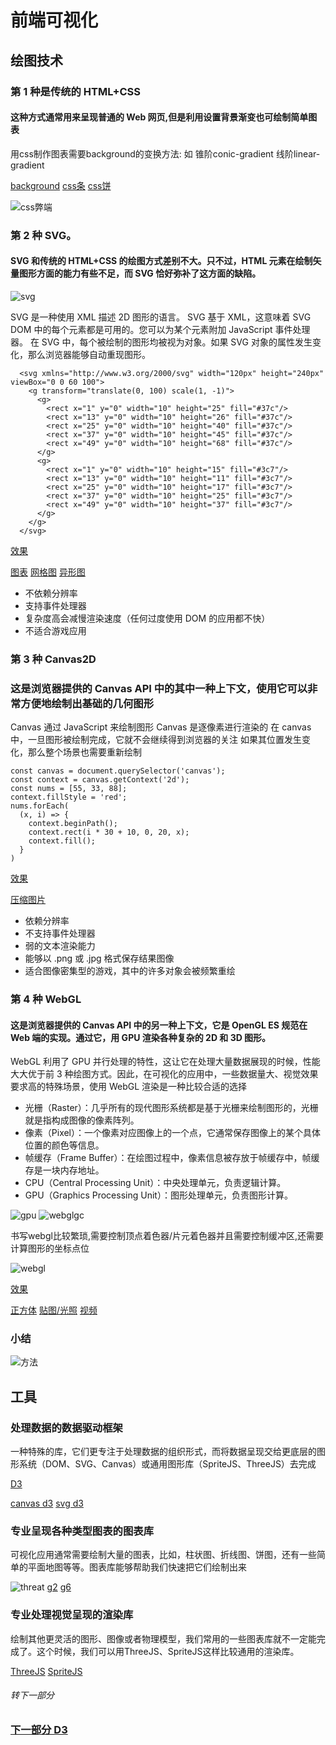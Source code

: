 <!--
 * @LastEditTime: 2021-10-28 15:04:30
 * @LastEditors: jinxiaojian
-->
# 前端可视化



## 绘图技术

### 第 1 种是传统的 HTML+CSS
#### 这种方式通常用来呈现普通的 Web 网页,但是利用设置背景渐变也可绘制简单图表
用css制作图表需要background的变换方法: 如 锥阶conic-gradient 线阶linear-gradient

[background](https://developer.mozilla.org/zh-CN/docs/Web/CSS/background)
[css条](https://jxj666.github.io/keshihua/1%20%E6%B5%8F%E8%A7%88%E5%99%A8%E4%B8%AD%E5%AE%9E%E7%8E%B0%E5%8F%AF%E8%A7%86%E5%8C%96%E7%9A%84%E5%9B%9B%E7%A7%8D%E6%96%B9%E5%BC%8F/2/index.html)
[css饼](https://jxj666.github.io/keshihua/1%20%E6%B5%8F%E8%A7%88%E5%99%A8%E4%B8%AD%E5%AE%9E%E7%8E%B0%E5%8F%AF%E8%A7%86%E5%8C%96%E7%9A%84%E5%9B%9B%E7%A7%8D%E6%96%B9%E5%BC%8F/1/index.html)

![css弊端](./cssbd.jpg)

### 第 2 种 SVG。
#### SVG 和传统的 HTML+CSS 的绘图方式差别不大。只不过，HTML 元素在绘制矢量图形方面的能力有些不足，而 SVG 恰好弥补了这方面的缺陷。

![svg](./svg.png)

SVG 是一种使用 XML 描述 2D 图形的语言。
SVG 基于 XML，这意味着 SVG DOM 中的每个元素都是可用的。您可以为某个元素附加 JavaScript 事件处理器。
在 SVG 中，每个被绘制的图形均被视为对象。如果 SVG 对象的属性发生变化，那么浏览器能够自动重现图形。

```
  <svg xmlns="http://www.w3.org/2000/svg" width="120px" height="240px" viewBox="0 0 60 100">
    <g transform="translate(0, 100) scale(1, -1)">
      <g>
        <rect x="1" y="0" width="10" height="25" fill="#37c"/>
        <rect x="13" y="0" width="10" height="26" fill="#37c"/>
        <rect x="25" y="0" width="10" height="40" fill="#37c"/>
        <rect x="37" y="0" width="10" height="45" fill="#37c"/>
        <rect x="49" y="0" width="10" height="68" fill="#37c"/>
      </g>
      <g>
        <rect x="1" y="0" width="10" height="15" fill="#3c7"/>
        <rect x="13" y="0" width="10" height="11" fill="#3c7"/>
        <rect x="25" y="0" width="10" height="17" fill="#3c7"/>
        <rect x="37" y="0" width="10" height="25" fill="#3c7"/>
        <rect x="49" y="0" width="10" height="37" fill="#3c7"/>
      </g>
    </g>
  </svg>
```
[效果](https://jxj666.github.io/keshihua/1%20%E6%B5%8F%E8%A7%88%E5%99%A8%E4%B8%AD%E5%AE%9E%E7%8E%B0%E5%8F%AF%E8%A7%86%E5%8C%96%E7%9A%84%E5%9B%9B%E7%A7%8D%E6%96%B9%E5%BC%8F/3/index.html)

[图表](https://jxj666.github.io/keshihua/3%20%E5%A3%B0%E6%98%8E%E5%BC%8F%E5%9B%BE%E5%BD%A2%E7%B3%BB%E7%BB%9F/1/1.html)
[网格图](https://jxj666.github.io/keshihua/3%20%E5%A3%B0%E6%98%8E%E5%BC%8F%E5%9B%BE%E5%BD%A2%E7%B3%BB%E7%BB%9F/3/1.html)
[异形图](https://jxj666.github.io/keshihua/3%20%E5%A3%B0%E6%98%8E%E5%BC%8F%E5%9B%BE%E5%BD%A2%E7%B3%BB%E7%BB%9F/4/1.html)

- 不依赖分辨率
- 支持事件处理器
- 复杂度高会减慢渲染速度（任何过度使用 DOM 的应用都不快）
- 不适合游戏应用

### 第 3 种  Canvas2D
### 这是浏览器提供的 Canvas API 中的其中一种上下文，使用它可以非常方便地绘制出基础的几何图形

Canvas 通过 JavaScript 来绘制图形
Canvas 是逐像素进行渲染的
在 canvas 中，一旦图形被绘制完成，它就不会继续得到浏览器的关注
如果其位置发生变化，那么整个场景也需要重新绘制

```
const canvas = document.querySelector('canvas');
const context = canvas.getContext('2d');
const nums = [55, 33, 88];
context.fillStyle = 'red';
nums.forEach(
  (x, i) => {
    context.beginPath();
    context.rect(i * 30 + 10, 0, 20, x);
    context.fill();
  }
)

```
[效果](https://jxj666.github.io/keshihua/2%20%E6%8C%87%E4%BB%A4%E5%BC%8F%E7%BB%98%E5%9B%BE%E7%B3%BB%E7%BB%9F/1/index.html)

[压缩图片](https://jxj666.github.io/keshihua/2%20%E6%8C%87%E4%BB%A4%E5%BC%8F%E7%BB%98%E5%9B%BE%E7%B3%BB%E7%BB%9F/4/1.html)

- 依赖分辨率
- 不支持事件处理器
- 弱的文本渲染能力
- 能够以 .png 或 .jpg 格式保存结果图像
- 适合图像密集型的游戏，其中的许多对象会被频繁重绘

### 第 4 种  WebGL
#### 这是浏览器提供的 Canvas API 中的另一种上下文，它是 OpenGL ES 规范在 Web 端的实现。通过它，用 GPU 渲染各种复杂的 2D 和 3D 图形。
WebGL 利用了 GPU 并行处理的特性，这让它在处理大量数据展现的时候，性能大大优于前 3 种绘图方式。因此，在可视化的应用中，一些数据量大、视觉效果要求高的特殊场景，使用 WebGL 渲染是一种比较合适的选择

- 光栅（Raster）：几乎所有的现代图形系统都是基于光栅来绘制图形的，光栅就是指构成图像的像素阵列。
- 像素（Pixel）：一个像素对应图像上的一个点，它通常保存图像上的某个具体位置的颜色等信息。
- 帧缓存（Frame Buffer）：在绘图过程中，像素信息被存放于帧缓存中，帧缓存是一块内存地址。
- CPU（Central Processing Unit）：中央处理单元，负责逻辑计算。
- GPU（Graphics Processing Unit）：图形处理单元，负责图形计算。

![gpu](./gpuht.jpg)
![webglgc](./webglgc.png)

书写webgl比较繁琐,需要控制顶点着色器/片元着色器并且需要控制缓冲区,还需要计算图形的坐标点位

![webgl](./webgldm.png)

[效果](https://jxj666.github.io/keshihua/4%20GPU%E4%B8%8E%E6%B8%B2%E6%9F%93%E7%AE%A1%E7%BA%BF/1.html)

[正方体](https://jxj666.github.io/keshihua/WebGL/5/index.html)
[贴图/光照](https://jxj666.github.io/keshihua/WebGL/7/index.html)
[视频](https://jxj666.github.io/keshihua/WebGL/9/index.html)

### 小结
![方法](./ff.jpg)

## 工具

### 处理数据的数据驱动框架
一种特殊的库，它们更专注于处理数据的组织形式，而将数据呈现交给更底层的图形系统（DOM、SVG、Canvas）或通用图形库（SpriteJS、ThreeJS）去完成

[D3](https://www.d3js.org.cn/)

[canvas d3](https://jxj666.github.io/keshihua/2%20%E6%8C%87%E4%BB%A4%E5%BC%8F%E7%BB%98%E5%9B%BE%E7%B3%BB%E7%BB%9F/3/index.html)
[svg d3](https://jxj666.github.io/keshihua/3%20%E5%A3%B0%E6%98%8E%E5%BC%8F%E5%9B%BE%E5%BD%A2%E7%B3%BB%E7%BB%9F/2/index.html)

### 专业呈现各种类型图表的图表库
可视化应用通常需要绘制大量的图表，比如，柱状图、折线图、饼图，还有一些简单的平面地图等等。图表库能够帮助我们快速把它们绘制出来

![threat](./threat.png)
[g2](https://antv-g2.gitee.io/zh/examples/gallery)
[g6](https://g6.antv.vision/zh/examples/gallery)

### 专业处理视觉呈现的渲染库
绘制其他更灵活的图形、图像或者物理模型，我们常用的一些图表库就不一定能完成了。这个时候，我们可以用ThreeJS、SpriteJS这样比较通用的渲染库。

[ThreeJS](http://jxjweb.top/2019/12/25/)
[SpriteJS](https://jxj666.github.io/keshihua/27%20%E6%A1%88%E4%BE%8B%EF%BC%9A%E5%A6%82%E4%BD%95%E5%AE%9E%E7%8E%B0%E7%AE%80%E5%8D%95%E7%9A%843D%E5%8F%AF%E8%A7%86%E5%8C%96%E5%9B%BE%E8%A1%A8/1/index.html)

###### 转下一部分
### [下一部分 D3](../part2/1.html)

